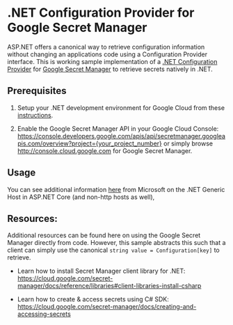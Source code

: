 # .NET Configuration Provider for Google Secret Manager

ASP.NET offers a canonical way to retrieve configuration information without changing an applications code using a Configuration Provider interface.  This is working sample implementation of a [.NET Configuration Provider](https://docs.microsoft.com/en-us/aspnet/core/fundamentals/configuration/?view=aspnetcore-5.0) for [Google Secret Manager](https://cloud.google.com/secret-manager) to retrieve secrets natively in .NET.

## Prerequisites

1. Setup your .NET development environment for Google Cloud from these [instructions](https://cloud.google.com/dotnet/docs/setup).

1. Enable the Google Secret Manager API in your Google Cloud Console: https://console.developers.google.com/apis/api/secretmanager.googleapis.com/overview?project={your_project_number} or simply browse http://console.cloud.google.com for Google Secret Manager.

## Usage

You can see additional information [here](https://docs.microsoft.com/en-us/aspnet/core/fundamentals/host/generic-host?view=aspnetcore-5.0) from Microsoft on the .NET Generic Host in ASP.NET Core (and non-http hosts as well),

## Resources:

Additional resources can be found here on using the Google Secret Manager directly from code.  However, this sample abstracts this such that a client can simply use the canonical ```string value = Configuration[key]``` to retrieve.

- Learn how to install Secret Manager client library for .NET: 
https://cloud.google.com/secret-manager/docs/reference/libraries#client-libraries-install-csharp

- Learn how to create & access secrets using C# SDK:
https://cloud.google.com/secret-manager/docs/creating-and-accessing-secrets
